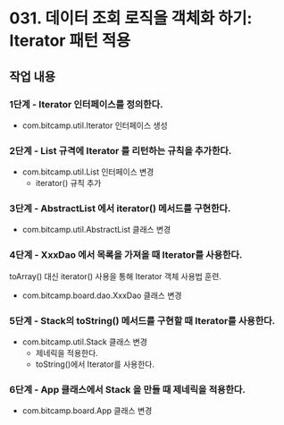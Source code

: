 # 031. 데이터 조회 로직을 객체화 하기: Iterator 패턴 적용

## 작업 내용

### 1단계 - Iterator 인터페이스를 정의한다.

- com.bitcamp.util.Iterator 인터페이스 생성

### 2단계 - List 규격에 Iterator 를 리턴하는 규칙을 추가한다.

- com.bitcamp.util.List 인터페이스 변경
  - iterator() 규칙 추가

### 3단계 - AbstractList 에서 iterator() 메서드를 구현한다.

- com.bitcamp.util.AbstractList 클래스 변경

### 4단계 - XxxDao 에서 목록을 가져올 때 Iterator를 사용한다.

toArray() 대신 iterator() 사용을 통해 Iterator 객체 사용법 훈련.

- com.bitcamp.board.dao.XxxDao 클래스 변경

### 5단계 - Stack의 toString() 메서드를 구현할 때 Iterator를 사용한다.

- com.bitcamp.util.Stack 클래스 변경
  - 제네릭을 적용한다.
  - toString()에서 Iterator를 사용한다. 

### 6단계 - App 클래스에서 Stack 을 만들 때 제네릭을 적용한다.

- com.bitcamp.board.App 클래스 변경
